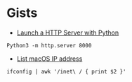 # Gists

- [Launch a HTTP Server with Python](https://gist.github.com/bpoulain/ffe52ed360a1b166689235355e963004)
```
Python3 -m http.server 8000
```

- [List macOS IP address](https://gist.github.com/bpoulain/923eb17dad7a304d6674026cb8516078)
```
ifconfig | awk '/inet\ / { print $2 }'
```